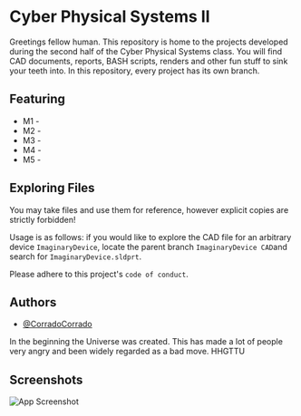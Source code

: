 
# Cyber Physical Systems II 
Greetings fellow human. 
This repository is home to the projects developed during the second half of the Cyber Physical Systems class. 
You will find CAD documents, reports, BASH scripts, renders and other fun stuff to sink your teeth into. 
In this repository, every project has its own branch. 

## Featuring 
- M1 - 
- M2 - 
- M3 - 
- M4 - 
- M5 - 

## Exploring Files 

You may take files and use them for reference, 
however explicit copies are strictly forbidden!

Usage is as follows: if you would like to explore the CAD file 
for an arbitrary device `ImaginaryDevice`, locate the parent branch 
`ImaginaryDevice CAD`and search for `ImaginaryDevice.sldprt`. 

Please adhere to this project's `code of conduct`.

## Authors

- [@CorradoCorrado](https://github.com/CorradoCorrado)

In the beginning the Universe was created. This has made a lot of people very angry and been widely regarded as a bad move. HHGTTU

## Screenshots

![App Screenshot](https://via.placeholder.com/468x300?text=App+Screenshot+Here)


